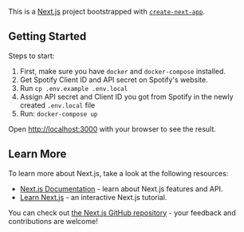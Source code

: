 This is a [Next.js](https://nextjs.org/) project bootstrapped with [`create-next-app`](https://github.com/vercel/next.js/tree/canary/packages/create-next-app).

## Getting Started

Steps to start:

1. First, make sure you have `docker` and `docker-compose` installed.
2. Get Spotify Client ID and API secret on Spotify's website.
3. Run `cp .env.example .env.local`
4. Assign API secret and Client ID you got from Spotify in the newly created `.env.local` file
5. Run: `docker-compose up`

Open [http://localhost:3000](http://localhost:3000) with your browser to see the result.

## Learn More

To learn more about Next.js, take a look at the following resources:

- [Next.js Documentation](https://nextjs.org/docs) - learn about Next.js features and API.
- [Learn Next.js](https://nextjs.org/learn) - an interactive Next.js tutorial.

You can check out [the Next.js GitHub repository](https://github.com/vercel/next.js/) - your feedback and contributions are welcome!